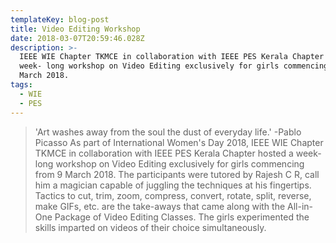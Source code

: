 ```yaml
---
templateKey: blog-post
title: Video Editing Workshop
date: 2018-03-07T20:59:46.028Z
description: >-
  IEEE WIE Chapter TKMCE in collaboration with IEEE PES Kerala Chapter hosted a
  week- long workshop on Video Editing exclusively for girls commencing from 9
  March 2018.
tags:
  - WIE
  - PES
---
```

> 'Art washes away from the soul the dust of everyday life.' -Pablo Picasso
As part of International Women's Day 2018, IEEE WIE Chapter TKMCE in collaboration with IEEE PES Kerala Chapter hosted a week- long workshop on Video Editing exclusively for girls commencing from 9 March 2018. The participants were tutored by Rajesh C R, call him a magician capable of juggling the techniques at his fingertips. 
Tactics to cut, trim, zoom, compress, convert, rotate, split, reverse, make GIFs, etc. are the take-aways that came along with the All-in-One Package of Video Editing Classes. The girls experimented the skills imparted on videos of their choice simultaneously.
